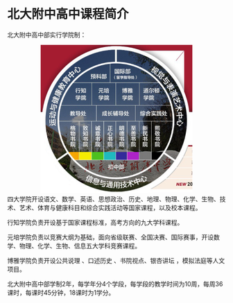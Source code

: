 # 北大附中高中课程简介

北大附中高中部实行学院制：
<center>
<img src='images/all.png' style='width:350px;' alt='' title='all'>
</center>
四大学院开设语文、数学、英语、思想政治、历史、地理、物理、化学、生物、技术、艺术、体育与健康科目和综合实践活动等国家课程，以及校本课程。

行知学院负责开设基于国家课程标准，高考方向的九大学科课程。

元培学院负责以竞赛大纲为基础，面向省级联赛、全国决赛、国际赛事，开设数学、物理、化学、生物、信息五大学科竞赛课程。

博雅学院负责开设公共说理 、口述历史 、书院视点、银杏讲坛 ，模拟法庭等人文项目。

北大附中高中部学制2年，每学年分4个学段，每学段的教学时间为10周，每周36课时，每课时45分钟，18课时为1学分。
